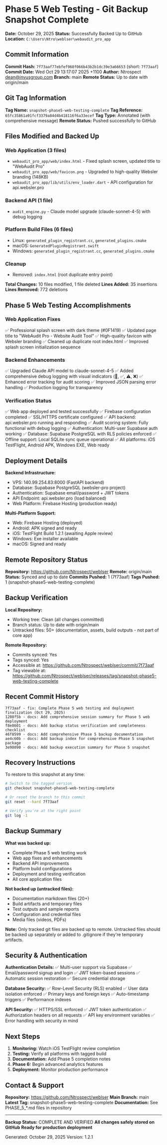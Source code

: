 # Phase 5 Web Testing - Git Backup Snapshot Complete

**Date:** October 29, 2025
**Status:** Successfully Backed Up to GitHub
**Location:** `C:\Users\Ntro\weblser\webaudit_pro_app`

## Commit Information

**Commit Hash:** `7f73aaf77ebfef960f066b43b2b1dc39e3a66653` (short: `7f73aaf`)
**Commit Date:** Wed Oct 29 13:17:07 2025 +1100
**Author:** Ntrospect <dean@invusgroup.com>
**Branch:** main
**Remote Status:** Up to date with origin/main

## Git Tag Information

**Tag Name:** `snapshot-phase5-web-testing-complete`
**Tag Reference:** `65fc35861a91fcf3379a84d4b418116f6a33ecef`
**Tag Type:** Annotated (with comprehensive message)
**Remote Status:** Pushed successfully to GitHub

## Files Modified and Backed Up

### Web Application (3 files)
- `webaudit_pro_app/web/index.html` - Fixed splash screen, updated title to "WebAudit Pro"
- `webaudit_pro_app/web/favicon.png` - Upgraded to high-quality Websler branding (148KB)
- `webaudit_pro_app/lib/utils/env_loader.dart` - API configuration for api.websler.pro

### Backend API (1 file)
- `audit_engine.py` - Claude model upgrade (claude-sonnet-4-5) with debug logging

### Platform Build Files (6 files)
- Linux: `generated_plugin_registrant.cc`, `generated_plugins.cmake`
- macOS: `GeneratedPluginRegistrant.swift`
- Windows: `generated_plugin_registrant.cc`, `generated_plugins.cmake`

### Cleanup
- Removed: `index.html` (root duplicate entry point)

**Total Changes:** 10 files modified, 1 file deleted
**Lines Added:** 35 insertions
**Lines Removed:** 772 deletions

## Phase 5 Web Testing Accomplishments

### Web Application Fixes
✅ Professional splash screen with dark theme (#0F1419)
✅ Updated page title to "WebAudit Pro - Website Audit Tool"
✅ High-quality favicon with Websler branding
✅ Cleaned up duplicate root index.html
✅ Improved splash screen initialization sequence

### Backend Enhancements
✅ Upgraded Claude API model to claude-sonnet-4-5
✅ Added comprehensive debug logging with visual indicators (📝, ✅, ⚠️, ❌)
✅ Enhanced error tracking for audit scoring
✅ Improved JSON parsing error handling
✅ Production logging for transparency

### Verification Status
✅ Web app deployed and tested successfully
✅ Firebase configuration completed
✅ SSL/HTTPS certificate configured
✅ API backend: api.websler.pro running and responding
✅ Audit scoring system: Fully functional with debug logging
✅ Authentication: Multi-user Supabase auth working
✅ Database: Supabase PostgreSQL with RLS policies enforced
✅ Offline support: Local SQLite sync queue operational
✅ All platforms: iOS TestFlight, Android APK, Windows EXE, Web ready

## Deployment Details

**Backend Infrastructure:**
- VPS: 140.99.254.83:8000 (FastAPI backend)
- Database: Supabase PostgreSQL (websler-pro project)
- Authentication: Supabase email/password + JWT tokens
- API Endpoint: api.websler.pro (load balanced)
- Web Platform: Firebase Hosting (production ready)

**Multi-Platform Support:**
- Web: Firebase Hosting (deployed)
- Android: APK signed and ready
- iOS: TestFlight Build 1.2.1 (awaiting Apple review)
- Windows: Exe installer available
- macOS: Signed and ready

## Remote Repository Status

**Repository:** https://github.com/Ntrospect/weblser
**Remote:** origin/main
**Status:** Synced and up to date
**Commits Pushed:** 1 (7f73aaf)
**Tags Pushed:** 1 (snapshot-phase5-web-testing-complete)

## Backup Verification

**Local Repository:**
- Working tree: Clean (all changes committed)
- Branch status: Up to date with origin/main
- Untracked files: 50+ (documentation, assets, build outputs - not part of core app)

**Remote Repository:**
- Commits synced: Yes
- Tags synced: Yes
- Accessible at: https://github.com/Ntrospect/weblser/commit/7f73aaf
- Tag viewable at: https://github.com/Ntrospect/weblser/releases/tag/snapshot-phase5-web-testing-complete

## Recent Commit History

```
7f73aaf - fix: Complete Phase 5 web testing and deployment finalization (Oct 29, 2025)
1208f5b - docs: Add comprehensive session summary for Phase 5 web deployment
f8e8601 - docs: Add backup status verification and completeness checklist
46f8599 - docs: Add comprehensive Phase 5 backup documentation
ae4c60b - docs: Add backup index for comprehensive Phase 5 snapshot package
3e98090 - docs: Add backup execution summary for Phase 5 snapshot
```

## Recovery Instructions

To restore to this snapshot at any time:

```bash
# Switch to the tagged version
git checkout snapshot-phase5-web-testing-complete

# Or reset the branch to this commit
git reset --hard 7f73aaf

# Verify you're at the right point
git log -1
```

## Backup Summary

**What was backed up:**
- Complete Phase 5 web testing work
- Web app fixes and enhancements
- Backend API improvements
- Platform build configurations
- Deployment and testing verification
- All core application files

**Not backed up (untracked files):**
- Documentation markdown files (20+)
- Build artifacts and temporary files
- Test outputs and sample reports
- Configuration and credential files
- Media files (videos, PDFs)

**Note:** Only tracked git files are backed up to remote. Untracked files should be
backed up separately or added to .gitignore if they're temporary artifacts.

## Security & Authentication

**Authentication Details:**
✅ Multi-user support via Supabase
✅ Email/password signup and login
✅ JWT token-based sessions
✅ Automatic session restoration
✅ Secure credential storage

**Database Security:**
✅ Row-Level Security (RLS) enabled
✅ User data isolation enforced
✅ Primary keys and foreign keys
✅ Auto-timestamp triggers
✅ Performance indexes

**API Security:**
✅ HTTPS/SSL enforced
✅ JWT token authentication
✅ Authorization headers on all requests
✅ API key environment variables
✅ Error handling with security in mind

## Next Steps

1. **Monitoring:** Watch iOS TestFlight review completion
2. **Testing:** Verify all platforms with tagged build
3. **Documentation:** Add Phase 5 completion notes
4. **Phase 6:** Begin advanced analytics features
5. **Deployment:** Monitor production performance

## Contact & Support

**Repository:** https://github.com/Ntrospect/weblser
**Main Branch:** main
**Latest Tag:** snapshot-phase5-web-testing-complete
**Documentation:** See PHASE_5_*.md files in repository

---

**Backup Status:** COMPLETE AND VERIFIED
**All changes safely stored on GitHub**
**Ready for production deployment**

Generated: October 29, 2025
Version: 1.2.1
